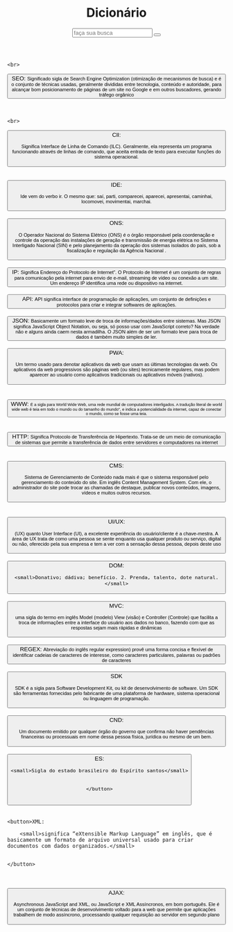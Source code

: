 
<!DOCTYPE html>
<html>
<header>
	<meta charset="utf-8">
	<meta name="viewport" content="width=device-width, initial-scale=1">
    <script src="https://kit.fontawesome.com/1e592b5726.js"crossorigin="anonymous"></script>
	<title>Dicionário</title>
	
<body>


<div>

<h1>Dicionário</h1>
</div>

<form action="#" method="post"> 
<input type="text" name="search" id="search" placeholder="faça sua busca"required>
<button type="submit"><i class="fas fa-search"></i></button>

</form>




</header>









<div>

    <br>
<button>SEO:
    <small> Significado sigla de Search Engine Optimization (otimização de mecanismos de busca) e é o conjunto de técnicas usadas, geralmente divididas entre tecnologia, conteúdo e autoridade, para alcançar bom posicionamento de páginas de um site no Google e em outros buscadores, gerando tráfego orgânico</small>
</button>
</div>
</br>

<div>

    <br>
<button> ClI:

<small>Significa Interface de Linha de Comando (ILC). Geralmente, ela representa um programa funcionando através de linhas de comando, que aceita entrada de texto para executar funções do sistema operacional.</small>

</button>

</div>
</br>
<button> IDE:

<small>Ide vem do verbo ir. O mesmo que: saí, parti, comparecei, aparecei, apresentai, caminhai, locomovei, movimentai, marchai.</small>
</br>

</button>

<div>
    <br>
<button>ONS:


<small>O Operador Nacional do Sistema Elétrico (ONS) é o órgão responsável pela coordenação e controle da operação das instalações de geração e transmissão de energia elétrica no Sistema Interligado Nacional (SIN) e pelo planejamento da operação dos sistemas isolados do país, sob a fiscalização e regulação da Agência Nacional .</small>


</button>
</div>
</br>
<button>IP:
<small>  Significa Endereço do Protocolo de Internet”. O Protocolo de Internet é um conjunto de regras para comunicação pela internet para envio de e-mail, streaming de vídeo ou conexão a um site. Um endereço IP identifica uma rede ou dispositivo na internet.   </small>
</button>

<div>
<br>
<button>API:
<small>API significa interface de programação de aplicações, um conjunto de definições e protocolos para criar e integrar softwares de aplicações.

</small>
</button>
</div>
</br>
<div>
<button>JSON:
<small>Basicamente um formato leve de troca de informações/dados entre sistemas. Mas JSON significa JavaScript Object Notation, ou seja, só posso usar com JavaScript correto? Na verdade não e alguns ainda caem nesta armadilha. O JSON além de ser um formato leve para troca de dados é também muito simples de ler.</small>


</button>
</div>

<div>
<br>
<button>PWA:

<small>Um termo usado para denotar aplicativos da web que usam as últimas tecnologias da web. Os aplicativos da web progressivos são páginas web (ou sites) tecnicamente regulares, mas podem aparecer ao usuário como aplicativos tradicionais ou aplicativos móveis (nativos).

</small>

</button>

</div>
</br>

<div>
    <br>
<button>WWW:
<small><small> É a sigla para World Wide Web, uma rede mundial de computadores interligados. A tradução literal de world wide web é teia em todo o mundo ou  do tamanho do mundo", e indica a potencialidade da internet, capaz de conectar o mundo, como se fosse uma teia.</small></small>

</button>
</div>
</bR>

<div>
    <br>
<button>HTTP:
    <Small>Significa Protocolo de Transferência de Hipertexto. Trata-se de um meio de comunicação de sistemas que permite a transferência de dados entre servidores e computadores na internet</Small>
</button>
</div>
</br>

<div>
    <br>
<button>CMS:


<small>Sistema de Gerenciamento de Conteúdo nada mais é que o sistema responsável pelo gerenciamento do conteúdo do site. Em inglês Content Management System. Com ele, o administrador do site pode trocar as chamadas de destaque, publicar novos conteúdos, imagens, vídeos e muitos outros recursos.</small>


</button>
</div>
</BR>

<div>
    <br>
<button>UI/UX:

<small> (UX) quanto User Interface (UI), a excelente experiência do usuário/cliente é a chave-mestra. A área de UX trata de como uma pessoa se sente enquanto usa qualquer produto ou serviço, digital ou não, oferecido pela sua empresa e tem a ver com a sensação dessa pessoa, depois deste uso</small>

</button>
</BR>
</div>

<div>

<BR>
<button>DOM:


    <small>Donativo; dádiva; benefício. 2. Prenda, talento, dote natural.</small>
</button>

</BR>
</div>
<div>
    <br>
<button>MVC:

<small>uma sigla do termo em inglês Model (modelo) View (visão) e Controller (Controle) que facilita a troca de informações entre a interface do usuário aos dados no banco, fazendo com que as respostas sejam mais rápidas e dinâmicas</small>

</button>

<div>
<br>
<button>REGEX:
<small> Abreviação do inglês regular expression) provê uma forma concisa e flexível de identificar cadeias de caracteres de interesse, como caracteres particulares, palavras ou padrões de caracteres </small>


</button>
</BR>
</div>

<div>
<br>
<button>SDK 


<small>SDK é a sigla para Software Development Kit, ou kit de desenvolvimento de software. Um SDK são ferramentas fornecidas pelo fabricante de uma plataforma de hardware, sistema operacional ou linguagem de programação.

</small>


</button>
</BR>
</div>


<div>
    <br>
<button>CND:

<small>Um documento emitido por qualquer órgão do governo que confirma não haver pendências financeiras ou processuais em nome dessa pessoa física, jurídica ou mesmo de um bem.</small>


</button>

</BR>
</div>

<div>
    <br>
<button>ES:

    <small>Sigla do estado brasileiro do Espírito santos</small>
    
    
    </button>
</BR>
</div>

<div>
    <br>

    <button>XML:

        <small>significa “eXtensible Markup Language” em inglês, que é basicamente um formato de arquivo universal usado para criar documentos com dados organizados.</small>


    </button>
</BR>
</div>
    
<div>
    <br>
<button>AJAX:

<small> Asynchronous JavaScript and XML, ou JavaScript e XML Assíncronos, em bom português. Ele é um conjunto de técnicas de desenvolvimento voltado para a web que permite que aplicações trabalhem de modo assíncrono, processando qualquer requisição ao servidor em segundo plano</small>

</button>
</BR>
</div>

</body>
</Html>
